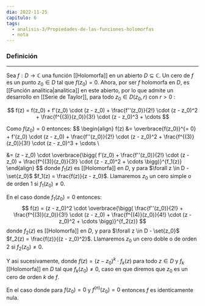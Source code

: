 ```yaml
---
dia: 2022-11-25
capitulo: 6
tags:
  - analisis-3/Propiedades-de-las-funciones-holomorfas
  - nota
---
```

### Definición
---
Sea $f : D \to \mathbb{C}$ una función [[Holomorfa]] en un abierto $D \subseteq \mathbb{C}$. Un cero de $f$ es un punto $z_0 \in D$ tal que $f(z_0) = 0$. Ahora, por ser $f$ holomorfa en $D$, es [[Función analitica|analitica]] en este abierto, por lo que admite un desarrollo en [[Serie de Taylor]], para todo $z_0 \in D(z_0, r)$ con $r > 0$ :

$$ f(z) = f(z_0) + f'(z_0) \cdot (z - z_0) + \frac{f''(z_0)}{2!} \cdot (z - z_0)^2 + \frac{f^{(3)}(z_0)}{3!} \cdot (z - z_0)^3 + \cdots $$

Como $f(z_0) = 0$ entonces: $$ \begin{align} 
f(z) &= \overbrace{f(z_0)}^{= 0} + f'(z_0) \cdot (z - z_0) + \frac{f''(z_0)}{2!} \cdot (z - z_0)^2 + \frac{f^{(3)}(z_0)}{3!} \cdot (z - z_0)^3 + \cdots \\

&= (z - z_0) \cdot \overbrace{\bigg( f'(z_0) + \frac{f''(z_0)}{2!} \cdot (z - z_0) + \frac{f^{(3)}(z_0)}{3!} \cdot (z - z_0)^2 + \cdots \bigg)}^{f_1(z)}
\end{align} $$ donde $f_1(z)$ es [[Holomorfa]] en $D$, y para $\forall z \in D - \set{z_0}$ $f_1(z) = \frac{f(z)}{z - z_0}$. 
Llamaremos $z_0$ un cero simple o de orden 1 si $f_1(z_0) \ne 0$. 

En el caso donde $f_1(z_0) = 0$ entonces: $$ f(z) = (z - z_0)^2 \cdot \overbrace{\bigg( \frac{f''(z_0)}{2!} + \frac{f^{(3)}(z_0)}{3!} \cdot (z - z_0) + 
\frac{f^{(4)}(z_0)}{4!} \cdot (z - z_0)^2 + \cdots \bigg)}^{f_2(z)} $$ donde $f_2(z)$ es [[Holomorfa]] en $D$, y para $\forall z \in D - \set{z_0}$ $f_2(z) = \frac{f(z)}{(z - z_0)^2}$. 
Llamaremos $z_0$ un cero doble o de orden 2 si $f_2(z_0) \ne 0$.

Y asi sucesivamente, donde $f(z) = (z - z_0)^k \cdot f_k(z)$ para todo $z \in D$ y $f_k$ [[Holomorfa]] en $D$ tal que $f_k(z_0) \ne 0$, caso en que diremos que $z_0$ es un cero de orden $k$ de $f$.

En el caso donde para $f(z_0) = 0$ y $f^{(n)}(z_0) = 0$ entonces $f$ es identicamente nula. 